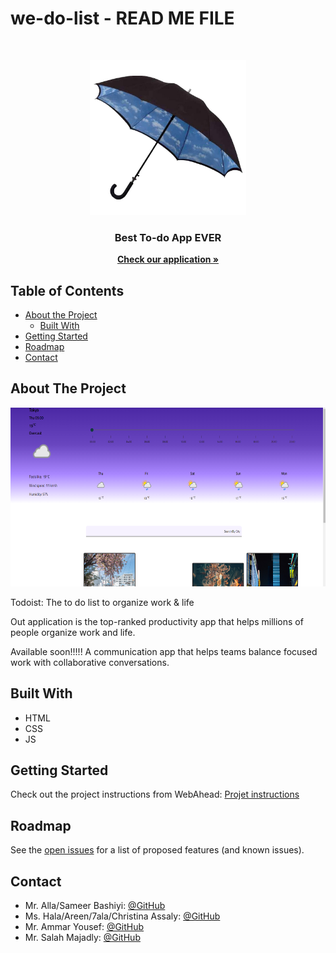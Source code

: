 # we-do-list - READ ME FILE

<!-- PROJECT LOGO -->
<br />

<p align="center">
  <img src="https://github.com/WebAhead7/solid-umbrella/blob/main/src/imgs/Clouds.jpg" width="250" height="248"/>
</p>
<p align="center">
  <h3 align="center">Best To-do App EVER</h3>
  <p align="center">
    <a href="https://webahead7.github.io/we-do-list/"><strong>Check our application »</strong></a>
  </p>
</p>



<!-- TABLE OF CONTENTS -->
## Table of Contents

* [About the Project](#about-the-project)
  * [Built With](#built-with)
* [Getting Started](#getting-started)
* [Roadmap](#roadmap)
* [Contact](#contact)


<!-- ABOUT THE PROJECT -->
## About The Project
<p align="center">
  <img src="https://github.com/WebAhead7/solid-umbrella/blob/main/src/imgs/screenshot.PNG" width="600" height="286" />
</p>
Todoist: The to do list to organize work & life

Out application is the top-ranked productivity app that helps millions of people organize work and life.


Available soon!!!!!
A communication app that helps teams balance focused work with collaborative conversations.


## Built With
* HTML
* CSS
* JS


<!-- GETTING STARTED -->
## Getting Started

Check out the project instructions from WebAhead: [Projet instructions](https://github.com/WebAhead/master-reference/tree/master/coursebook/week-4/project)


<!-- ROADMAP -->
## Roadmap

See the [open issues](https://github.com/WebAhead7/we-do-list/issues) for a list of proposed features (and known issues).

<!-- CONTACT -->
## Contact

* Mr. Alla/Sameer Bashiyi: [@GitHub](https://github.com/alaabashiyi)
* Ms. Hala/Areen/7ala/Christina Assaly:  [@GitHub](https://github.com/halaassaly)
* Mr. Ammar Yousef:  [@GitHub](https://github.com/Ammaryus)
* Mr. Salah Majadly:  [@GitHub](https://github.com/mjmajadly)
